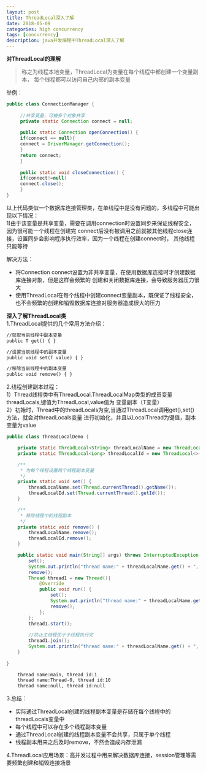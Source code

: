 ```yaml
---
layout: post
title: ThreadLocal深入了解
date: 2018-05-09
categories: high concurrency
tags: [concurrency]
description: java并发编程中ThreadLocal深入了解
---
```


**对ThreadLocal的理解**
> 称之为线程本地变量，ThreadLocal为变量在每个线程中都创建一个变量副本，
每个线程都可以访问自己内部的副本变量

举例：
```java
public class ConnectionManager {
 
     //共享变量，可被多个对象共享
     private static Connection connect = null;
     
     public static Connection openConnection() {
     if(connect == null){
     connect = DriverManager.getConnection();
     }
     return connect;
     }
     
     public static void closeConnection() {
     if(connect!=null)
     connect.close();
     }
}
```
以上代码类似一个数据库连接管理类，在单线程中是没有问题的，多线程中可能出现以下情况：<br/>
1)由于该变量是共享变量，需要在调用connection时设置同步来保证线程安全，因为很可能一个线程在创建完
connect后没有被调用之前就被其他线程close连接，设置同步会影响程序执行效率，因为一个线程在创建connect时，
其他线程只能等待

解决方法：
- 将Connection connect设置为非共享变量，在使用数据库连接时才创建数据库连接对象，但是这样会频繁的
创建和关闭数据库连接，会导致服务器压力很大
- 使用ThreadLocal在每个线程中创建connect变量副本，既保证了线程安全，也不会频繁的创建和销毁数据库连接对服务器造成很大的压力

**深入了解ThreadLocal类**<br/>
1.ThreadLocal提供的几个常用方法介绍：
```html
//获取当前线程中副本变量
public T get() { }

//设置当前线程中的副本变量
public void set(T value) { }

//移除当前线程中的副本变量
public void remove() { }
```
2.线程创建副本过程：<br/>
1）Thread线程类中有ThreadLocal.ThreadLocalMap类型的成员变量threadLocals,键值为ThreadLocal,value值为
变量副本（T变量）<br/>
2）初始时，Thread中的threadLocals为空,当通过ThreadLocal调用get(),set()方法，就会对threadLocals变量
进行初始化，并且以LocalThread为键值，副本变量为value

```java
public class ThreadLocalDemo {

    private static ThreadLocal<String> threadLocalName = new ThreadLocal <>();
    private static ThreadLocal<Long> threadLocalId = new ThreadLocal<>();

    /**
     * 为每个线程设置两个线程副本变量 
     */
    private static void set() {
        threadLocalName.set(Thread.currentThread().getName());
        threadLocalId.set(Thread.currentThread().getId());
    }

    /**
     * 移除线程中的线程副本 
     */
    private static void remove() {
        threadLocalName.remove();
        threadLocalId.remove();
    }

    public static void main(String[] args) throws InterruptedException {
        set();
        System.out.println("thread name:" + threadLocalName.get() + ", thread id:" + threadLocalId.get());
        remove();
        Thread thread1 = new Thread(){
            @Override
            public void run() {
                set();
                System.out.println("thread name:" + threadLocalName.get() + ", thread id:" + threadLocalId.get());
                remove();
            };
        };
        thread1.start();
        
        //防止主线程优于子线程执行完
        thread1.join();
        System.out.println("thread name:" + threadLocalName.get() + ", thread id:" + threadLocalId.get());
    }
   
}
```
```html
    thread name:main, thread id:1
    thread name:Thread-0, thread id:10
    thread name:null, thread id:null
```
3.总结：<br/>
- 实际通过ThreadLocal创建的线程副本变量是存储在每个线程中的threadLocals变量中
- 每个线程中可以存在多个线程副本变量
- 通过ThreadLocal创建的线程副本变量不会共享，只属于单个线程
- 线程副本用来之后及时remove，不然会造成内存泄漏

4.ThreadLocal应用场景：高并发过程中用来解决数据库连接，session管理等需要频繁创建和销毁连接场景





